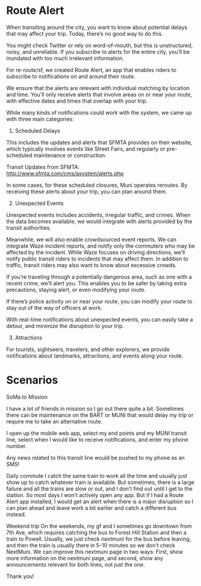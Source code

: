 Route Alert
===========

When transiting around the city, you want to know about potential delays
that may affect your trip. Today, there’s no good way to do this.

You might check Twitter or rely on word-of-mouth, but this is
unstructured, noisy, and unreliable. If you subscribe to alerts for the
entire city, you’ll be inundated with too much irrelevant information.

For re-route/sf, we created Route Alert, an app that enables riders to
subscribe to notifications on and around their route.

We ensure that the alerts are relevant with individual matching by
location and time. You’ll only receive alerts that involve areas on or
near your route, with effective dates and times that overlap with your
trip.

While many kinds of notifications could work with the system, we came up
with three main categories:

1) Scheduled Delays

This includes the updates and alerts that SFMTA provides on their
website, which typically involves events like Street Fairs, and
regularly or pre-scheduled maintenance or construction.

Transit Updates from SFMTA: http://www.sfmta.com/cms/asystem/alerts.php

In some cases, for these scheduled closures, Muni operates reroutes. By
receiving these alerts about your trip, you can plan around them.

2) Unexpected Events

Unexpected events includes accidents, irregular traffic, and crimes.
When the data becomes available, we would integrate with alerts provided
by the transit authorities.

Meanwhile, we will also enable crowdsourced event reports. We can
integrate Waze incident reports, and notify only the commuters who may
be affected by the incident. While Waze focuses on driving directions,
we’ll notify public transit riders to incidents that may affect them. In
addition to traffic, transit riders may also want to know about
excessive crowds.

If you’re traveling through a potentially dangerous area, such as one
with a recent crime, we’ll alert you. This enables you to be safer by
taking extra precautions, staying alert, or even modifying your route.

If there’s police activity on or near your route, you can modify your
route to stay out of the way of officers at work.

With real-time notifications about unexpected events, you can easily
take a detour, and minimize the disruption to your trip.

3) Attractions

For tourists, sightseers, travelers, and other explorers, we provide
notifications about landmarks, attractions, and events along your route.

Scenarios
=========

SoMa to Mission

I have a lot of friends in mission so I go out there quite a bit.
Sometimes there can be maintenance on the BART or MUNI that would delay
my trip or require me to take an alternative route.

I open up the mobile web app, select my end points and my MUNI transit
line, select when I would like to receive notifications, and enter my
phone number.

Any news related to this transit line would be pushed to my phone as an
SMS!


Daily commute I catch the same train to work all the time and usually
just show up to catch whatever train is available. But sometimes, there
is a large failure and all the trains are slow or out, and I don’t find
out until I get to the station. So most days I won’t actively open any
app. But if I had a Route Alert app installed, I would get an alert when
there is a major disruption so I can plan ahead and leave work a bit
earlier and catch a different bus instead.

Weekend trip On the weekends, my gf and I sometimes go downtown from 7th
Ave, which requires catching the bus to Forest Hill Station and then a
train to Powell. Usually, we just check nextmuni for the bus before
leaving, and then the train is usually there in 5-10 minutes so we don’t
check NextMuni. We can improve this nextmuni page in two ways: First,
show more information on the nextmuni page, and second, show any
announcements relevant for both lines, not just the one.

Thank you!